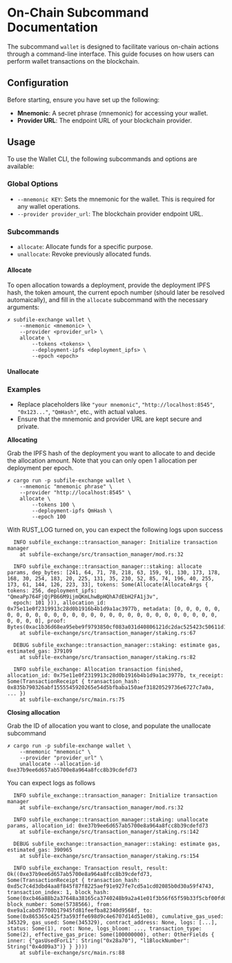# On-Chain Subcommand Documentation

The subcommand `wallet` is designed to facilitate various on-chain actions through a command-line interface. This guide focuses on how users can perform wallet transactions on the blockchain.

## Configuration

Before starting, ensure you have set up the following:

- **Mnemonic**: A secret phrase (mnemonic) for accessing your wallet.
- **Provider URL**: The endpoint URL of your blockchain provider.

## Usage

To use the Wallet CLI, the following subcommands and options are available:

### Global Options

- `--mnemonic KEY`: Sets the mnemonic for the wallet. This is required for any wallet operations.
- `--provider provider_url`: The blockchain provider endpoint URL.

### Subcommands

- `allocate`: Allocate funds for a specific purpose.
- `unallocate`: Revoke previously allocated funds.

#### Allocate

To open allocation towards a deployment, provide the deployment IPFS hash, the token amount, the current epoch number (should later be resolved automaically), and fill in the `allocate` subcommand with the necessary arguments:

```shell
✗ subfile-exchange wallet \
    --mnemonic <mnemonic> \
    --provider <provider_url> \
    allocate \
        --tokens <tokens> \
        --deployment-ipfs <deployment_ipfs> \
        --epoch <epoch>
```

#### Unallocate



### Examples

- Replace placeholders like `"your mnemonic"`, `"http://localhost:8545"`, `"0x123..."`, `"QmHash"`, etc., with actual values.
- Ensure that the mnemonic and provider URL are kept secure and private.

**Allocating**

Grab the IPFS hash of the deployment you want to allocate to and decide the allocation amount. Note that you can only open 1 allocation per deployment per epoch.

```shell
✗ cargo run -p subfile-exchange wallet \
    --mnemonic "mnemonic phrase" \
    --provider "http://localhost:8545" \
    allocate \
        --tokens 100 \
        --deployment-ipfs QmHash \
        --epoch 100
```

With RUST_LOG turned on, you can expect the following logs upon success
```
  INFO subfile_exchange::transaction_manager: Initialize transaction manager
    at subfile-exchange/src/transaction_manager/mod.rs:32

  INFO subfile_exchange::transaction_manager::staking: allocate params, dep_bytes: [241, 64, 71, 78, 218, 63, 159, 91, 130, 173, 178, 168, 30, 254, 183, 20, 225, 131, 35, 230, 52, 85, 74, 196, 40, 255, 173, 61, 144, 126, 223, 33], tokens: Some(Allocate(AllocateArgs { tokens: 256, deployment_ipfs: "QmeaPp764FjQjPB66M9ijmQKmLhwBpHQhA7dEbH2FA1j3v", 
  epoch: 101 })), allocation_id: 0x75e11e0f2319913c28d0b1916b4b1d9a1ac3977b, metadata: [0, 0, 0, 0, 0, 0, 0, 0, 0, 0, 0, 0, 0, 0, 0, 0, 0, 0, 0, 0, 0, 0, 0, 0, 0, 0, 0, 0, 0, 0, 0, 0], proof: Bytes(0xac1b36d68ea95ebe9f9793850cf083a031d40806121dc2dac525423c50611d18053f195627f6bffe036b9325b4dfd273959457b5d3f1c1b53095c096182756bb1b)
    at subfile-exchange/src/transaction_manager/staking.rs:67

  DEBUG subfile_exchange::transaction_manager::staking: estimate gas, estimated_gas: 379109
    at subfile-exchange/src/transaction_manager/staking.rs:82

  INFO subfile_exchange: Allocation transaction finished, allocation_id: 0x75e11e0f2319913c28d0b1916b4b1d9a1ac3977b, tx_receipt: Some(TransactionReceipt { transaction_hash: 0x835b790326abf1555545920265e54d5bfbaba150aef31820529736e6727c7a0a, ... })
    at subfile-exchange/src/main.rs:75
```

**Closing allocation**

Grab the ID of allocation you want to close, and populate the unallocate subcommand
```
✗ cargo run -p subfile-exchange wallet \
    --mnemonic "mnemonic" \
    --provider "provider_url" \
    unallocate --allocation-id 0xe37b9ee6d657ab5700e8a964a8fcc8b39cdefd73 
```

You can expect logs as follows
```
  INFO subfile_exchange::transaction_manager: Initialize transaction manager
    at subfile-exchange/src/transaction_manager/mod.rs:32

  INFO subfile_exchange::transaction_manager::staking: unallocate params, allocation_id: 0xe37b9ee6d657ab5700e8a964a8fcc8b39cdefd73
    at subfile-exchange/src/transaction_manager/staking.rs:142

  DEBUG subfile_exchange::transaction_manager::staking: estimate gas, estimated_gas: 390965
    at subfile-exchange/src/transaction_manager/staking.rs:154

  INFO subfile_exchange: Transaction result, result: Ok((0xe37b9ee6d657ab5700e8a964a8fcc8b39cdefd73, Some(TransactionReceipt { transaction_hash: 0xd5c7c4d3dbd4aa8f845f87f8225aef91e927fe7cd5a1cd02085b0d30a59f4743, transaction_index: 1, block_hash: Some(0xcb46a88b2a37648a38165ca3740248b9a2a41e01f3b56f65f59b33f5cbf00fd0), block_number: Some(5738566), from: 0xe9a1cabd57700b17945fd81feefba82340d9568f, to: Some(0x865365c425f3a593ffe698d9c4e6707d14d51e08), cumulative_gas_used: 345329, gas_used: Some(345329), contract_address: None, logs: [...], status: Some(1), root: None, logs_bloom: ..., transaction_type: Some(2), effective_gas_price: Some(100000000), other: OtherFields { inner: {"gasUsedForL1": String("0x28a70"), "l1BlockNumber": String("0x4d09a3")} } })))
    at subfile-exchange/src/main.rs:88
```
